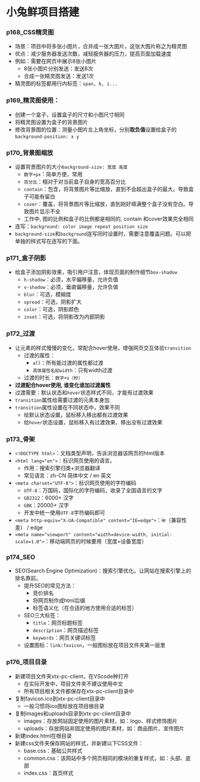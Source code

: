 # 小兔鲜项目搭建

### p168_CSS精灵图
- 场景：项目中将多张小图片，合并成一张大图片，这张大图片称之为精灵图
- 优点：减少服务器发送次数，减轻服务器的压力，提高页面加载速度
- 例如：需要在网页中展示8张小图片
    - 8张小图片分别发送：发送8次
    - 合成一张精灵图发送：发送1次
- 精灵图的标签都用行内标签：`span, b, i...`

### p169_精灵图使用：
- 创建一个盒子，设置盒子的尺寸和小图尺寸相同
- 将精灵图设置为盒子的背景图片
- 修改背景图的位置：测量小图片左上角坐标，分别**取负值**设置给盒子的`background-position: x y`

### p170_背景图缩放
- 设置背景图片的大小`background-size: 宽度 高度`
    - `数字+px`：简单方便，常用
    - `百分比`：相对于对当前盒子自身的宽高百分比
    - `contain`：包含，将背景图片等比缩放，直到不会超出盒子的最大。导致盒子可能有留白
    - `cover`：覆盖，将背景图片等比缩放，直到刚好填满整个盒子没有空白。导致图片显示不全
    - 工作中, 图的比例和盒子的比例都是相同的, contain 和cover效果完全相同
- 连写：`background: color image repeat position size`
- `background-size`和`background`连写同时设置时，需要注意覆盖问题。可以把单独的样式写在连写的下面。

### p171_盒子阴影
- 给盒子添加阴影效果，吸引用户注意，体现页面的制作细节`box-shadow`
    - `h-shadow`：必须，水平偏移量，允许负值
    - `v-shadow`：必须，垂直偏移量，允许负值
    - `blur`：可选，模糊度
    - `spread`：可选，阴影扩大
    - `color`：可选，阴影颜色
    - `inset`：可选，将阴影改为内部阴影

### p172_过渡
- 让元素的样式慢慢的变化，常配合hover使用，增强网页交互体验`transition`
    - 过渡的属性：
        - `all`：所有能过渡的属性都过渡
        - `具体属性名如width`：只有width过渡
    - 过渡的时长：`数字+s（秒）`
- **过渡配合hover使用, 谁变化谁加过渡属性**
- 过渡需要：默认状态和`hover`状态样式不同，才能有过渡效果
- `transition`属性给需要过渡的元素本身加
- `transition`属性设置在不同状态中，效果不同
    - 给默认状态设置，鼠标移入移出都有过渡效果
    - 给`hover`状态设置，鼠标移入有过渡效果，移出没有过渡效果

### p173_骨架
- `<!DOCTYPE html>`：文档类型声明，告诉浏览器该网页的html版本
- `<html lang="en">`：标识网页使用的语言。
    - 作用：搜索引擎归类+浏览器翻译
    - 常见语言：zh-CN 简体中文 / en 英文
- `<meta charset="UTF-8">`：标识网页使用的字符编码
    - `UTF-8`：万国码，国际化的字符编码，收录了全国语言的文字
    - `GB2312`：6000+ 汉字
    - `GBK`：20000+ 汉字
    - 开发中统一使用`UTF-8`字符编码即可
- `<meta http-equiv="X-UA-Compatible" content="IE=edge">`：ie（兼容性差） / edge
- `<meta name="viewport" content="width=device-width, initial-scale=1.0">`：移动端网页的时候要用（宽度=设备宽度）

### p174_SEO
- SEO(Search Engine Optimization)：搜索引擎优化。让网站在搜索引擎上的排名靠前。
    - 提升SEO的常见方法：
        - 竞价排名
        - 将网页制作成html后缀
        - 标签语义化（在合适的地方使用合适的标签）
    - SEO三大标签：
        - `title`：网页标题标签
        - `description`：网页描述标签
        - `keywords`：网页关键词标签
    - 设置图标：`link:favicon`，一般图标放在项目文件夹第一层里

### p176_项目目录
- 新建项目文件夹xtx-pc-client，在VScode种打开
    - 在实际开发中，项目文件夹不建议使用中文
    - 所有项目相关文件都保存在xtx-pc-client目录中
- 复制favicon.ico到xtx-pc-client目录中
    - 一般习惯将ico图标放在项目根目录
- 复制images和uploads目录到xtx-pc-client目录中
    - images：存放网站固定使用的图片素材，如：logo、样式修饰图片
    - uploads：存放网站非固定使用的图片素材，如：商品图片、宣传图片
- 新建index.html在根目录
- 新建css文件夹保存网站的样式，并新建以下CSS文件：
    - base.css：基础公共样式
    - common.css：该网站中多个网页相同的模块的重复样式，如：头部、底部
    - index.css：首页样式